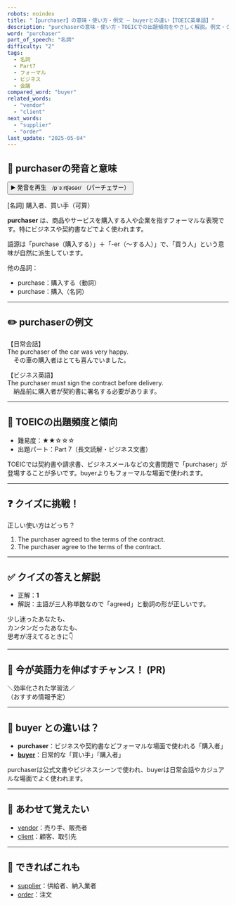 ```yaml
---
robots: noindex
title: "【purchaser】の意味・使い方・例文 ― buyerとの違い【TOEIC英単語】"
description: "purchaserの意味・使い方・TOEICでの出題傾向をやさしく解説。例文・クイズ付きでbuyerとの違いもわかりやすく学べます。"
word: "purchaser"
part_of_speech: "名詞"
difficulty: "2"
tags:
  - 名詞
  - Part7
  - フォーマル
  - ビジネス
  - 会議
compared_word: "buyer"
related_words:
  - "vendor"
  - "client"
next_words:
  - "supplier"
  - "order"
last_update: "2025-05-04"
---
```


## 🔰 purchaserの発音と意味

<button class="play-audio" onclick="playTTS('purchaser')">
  <span class="play-audio-main">
    ▶️ 発音を再生　/pˈɜːrtʃəsər/
  </span>
  <span class="play-audio-sub">
    （パーチェサー）
  </span>
</button>

[名詞] 購入者、買い手（可算）

**purchaser** は、商品やサービスを購入する人や企業を指すフォーマルな表現です。特にビジネスや契約書などでよく使われます。

語源は「purchase（購入する）」＋「-er（～する人）」で、「買う人」という意味が自然に派生しています。

他の品詞：  
- purchase：購入する（動詞）
- purchase：購入（名詞）

---

## ✏️ purchaserの例文

【日常会話】  
The purchaser of the car was very happy.  
　その車の購入者はとても喜んでいました。

【ビジネス英語】  
The purchaser must sign the contract before delivery.  
　納品前に購入者が契約書に署名する必要があります。

---

## 🎯 TOEICの出題頻度と傾向

- 難易度：★★☆☆☆
- 出題パート：Part 7（長文読解・ビジネス文書）

TOEICでは契約書や請求書、ビジネスメールなどの文書問題で「purchaser」が登場することが多いです。buyerよりもフォーマルな場面で使われます。

---

## ❓ クイズに挑戦！

正しい使い方はどっち？

1. The purchaser agreed to the terms of the contract.  
2. The purchaser agree to the terms of the contract.

---

## ✅ クイズの答えと解説

- 正解：**1**
- 解説：主語が三人称単数なので「agreed」と動詞の形が正しいです。

少し迷ったあなたも、  
カンタンだったあなたも、  
思考が冴えてるときに👇️

---

## 🚀 今が英語力を伸ばすチャンス！ (PR)

<div class="info-center">
＼効率化された学習法／<br>  
（おすすめ情報予定）
</div>

---

## 🤔  buyer との違いは？

- **purchaser**：ビジネスや契約書などフォーマルな場面で使われる「購入者」
- **[buyer](/buyer)**：日常的な「買い手」「購入者」

purchaserは公式文書やビジネスシーンで使われ、buyerは日常会話やカジュアルな場面でよく使われます。

---

## 🧩 あわせて覚えたい

- [vendor](/vendor)：売り手、販売者
- [client](/client)：顧客、取引先

---

## 📖 できればこれも

- [supplier](/supplier)：供給者、納入業者
- [order](/order)：注文

<!-- cvid: aid15_bid40 -->

